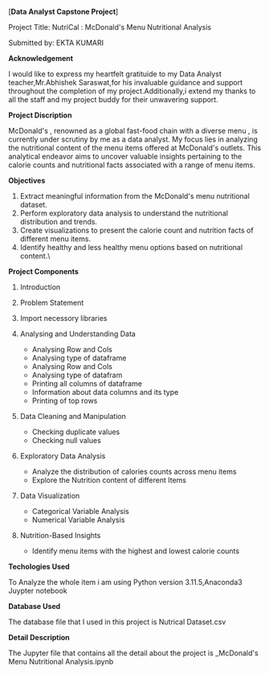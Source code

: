 [**Data Analyst Capstone Project**]

Project Title: NutriCal : McDonald's Menu Nutritional Analysis

Submitted by: EKTA KUMARI

**Acknowledgement**

  I would like to express my heartfelt gratituide to my Data Analyst teacher,Mr.Abhishek Saraswat,for his invaluable guidance and support throughout the completion of my project.Additionally,i extend my thanks to 
  all the staff and my project buddy for their unwavering support.
  
**Project Discription**

   McDonald's , renowned as a global fast-food chain with a diverse menu , is currently under scrutiny by me as a data analyst. My focus lies in analyzing the nutritional content of the menu items offered at 
   McDonald's outlets. This analytical endeavor aims to uncover valuable insights pertaining to the calorie counts and nutritional facts associated with a range of menu items.
   
**Objectives**

1.	Extract meaningful information from the McDonald's menu nutritional dataset.
2.	Perform exploratory data analysis to understand the nutritional distribution and trends.
3.	Create visualizations to present the calorie count and nutrition facts of different menu items.
4.	Identify healthy and less healthy menu options based on nutritional content.\
   
**Project Components**

1. Introduction
   
2. Problem Statement
   
3. Import necessory libraries
   
4. Analysing and Understanding Data
   *  Analysing Row and Cols
   *  Analysing type of dataframe
   * 	Analysing Row and Cols
   *  Analysing type of datafram
   *  Printing all columns of dataframe
   *  Information about data columns and its type
   *	Printing of top rows

5. Data Cleaning and Manipulation
   *  Checking duplicate values
   *  Checking null values

6. Exploratory Data Analysis
   *  Analyze the distribution of calories counts across menu items
   *  Explore the Nutrition content of different Items
 
7. Data Visualization
   * Categorical Variable Analysis
   * Numerical Variable Analysis
 
8. Nutrition-Based Insights
   * Identify menu items with the highest and lowest calorie counts 

**Techologies Used**

To Analyze the whole item i am using Python version 3.11.5,Anaconda3 Juypter notebook

**Database Used**

The database file that I used in this project is Nutrical Dataset.csv

**Detail Description**

The Jupyter file that contains all the detail about the project is _McDonald's Menu Nutritional Analysis.ipynb

